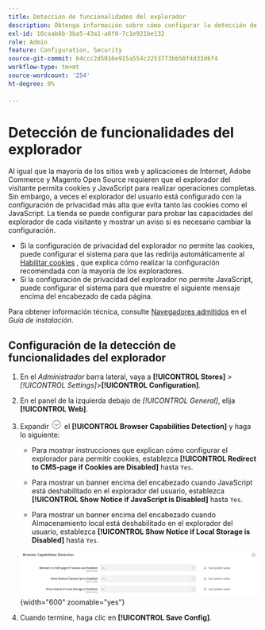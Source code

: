 ```yaml
---
title: Detección de funcionalidades del explorador
description: Obtenga información sobre cómo configurar la detección de funcionalidades del explorador y mostrar un aviso si es necesario cambiar la configuración del explorador del cliente.
exl-id: 16caab8b-3ba5-43a1-a6f0-7c1e921be132
role: Admin
feature: Configuration, Security
source-git-commit: 64ccc2d5016e915a554c2253773bb50f4d33d6f4
workflow-type: tm+mt
source-wordcount: '254'
ht-degree: 0%

---
```


# Detección de funcionalidades del explorador

Al igual que la mayoría de los sitios web y aplicaciones de Internet, Adobe Commerce y Magento Open Source requieren que el explorador del visitante permita cookies y JavaScript para realizar operaciones completas. Sin embargo, a veces el explorador del usuario está configurado con la configuración de privacidad más alta que evita tanto las cookies como el JavaScript. La tienda se puede configurar para probar las capacidades del explorador de cada visitante y mostrar un aviso si es necesario cambiar la configuración.

- Si la configuración de privacidad del explorador no permite las cookies, puede configurar el sistema para que las redirija automáticamente al [Habilitar cookies](../content-design/pages.md#enable-cookies) , que explica cómo realizar la configuración recomendada con la mayoría de los exploradores.
- Si la configuración de privacidad del explorador no permite JavaScript, puede configurar el sistema para que muestre el siguiente mensaje encima del encabezado de cada página.

Para obtener información técnica, consulte [Navegadores admitidos](https://experienceleague.adobe.com/docs/commerce-operations/installation-guide/system-requirements.html#supported-browsers) en el _Guía de instalación_.

## Configuración de la detección de funcionalidades del explorador

1. En el _Administrador_ barra lateral, vaya a **[!UICONTROL Stores]** > _[!UICONTROL Settings]_>**[!UICONTROL Configuration]**.

1. En el panel de la izquierda debajo de _[!UICONTROL General]_, elija **[!UICONTROL Web]**.

1. Expandir ![Selector de expansión](../assets/icon-display-expand.png) el **[!UICONTROL Browser Capabilities Detection]** y haga lo siguiente:

   - Para mostrar instrucciones que explican cómo configurar el explorador para permitir cookies, establezca **[!UICONTROL Redirect to CMS-page if Cookies are Disabled]** hasta `Yes`.

   - Para mostrar un banner encima del encabezado cuando JavaScript está deshabilitado en el explorador del usuario, establezca **[!UICONTROL Show Notice if JavaScript is Disabled]** hasta `Yes`.

   - Para mostrar un banner encima del encabezado cuando Almacenamiento local está deshabilitado en el explorador del usuario, establezca **[!UICONTROL Show Notice if Local Storage is Disabled]** hasta `Yes`.

   ![Configuración general: detección de funcionalidades de explorador web](../configuration-reference/general/assets/web-browser-capabilities-detection.png){width="600" zoomable="yes"}

1. Cuando termine, haga clic en **[!UICONTROL Save Config]**.
